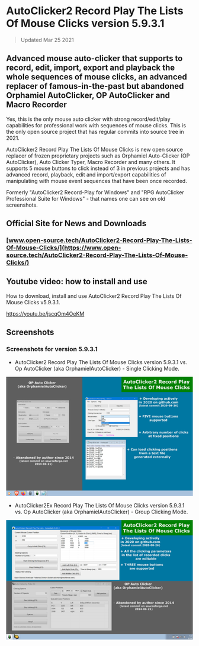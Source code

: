 # AutoClicker2 Record Play The Lists Of Mouse Clicks version 5.9.3.1

> Updated Mar 25 2021

## Advanced mouse auto-clicker that supports to record, edit, import, export and playback the whole sequences of mouse clicks, an advanced replacer of famous-in-the-past but abandoned Orphamiel AutoClicker, OP AutoClicker and Macro Recorder

Yes, this is the only mouse auto clicker with strong record/edit/play capabilities for professional work with sequences of mouse clicks.
This is the only open source project that has regular commits into source tree in 2021.

AutoClicker2 Record Play The Lists Of Mouse Clicks is new open source replacer of frozen proprietary projects such as Orphamiel Auto-Clicker (OP AutoClicker), Auto Clicker Typer, Macro Recorder and many others.
It supports 5 mouse buttons to click instead of 3 in previous projects and has advanced record, playback, edit and import/export capabilities of manipulating with mouse event sequences that have been once recorded.

Formerly "AutoClicker2 Record-Play for Windows" and "RPG AutoClicker Professional Suite for Windows" - that names one can see on old screenshots.

## Official Site for News and Downloads

### [www.open-source.tech/AutoClicker2-Record-Play-The-Lists-Of-Mouse-Clicks/](https://www.open-source.tech/AutoClicker2-Record-Play-The-Lists-Of-Mouse-Clicks/)

## Youtube video: how to install and use

How to download, install and use AutoClicker2 Record Play The Lists Of Mouse Clicks v5.9.3.1.

https://youtu.be/jscqOm4OeKM

## Screenshots

### Screenshots for version 5.9.3.1

* AutoClicker2 Record Play The Lists Of Mouse Clicks version 5.9.3.1 vs. Op AutoClicker (aka OrphamielAutoClicker) - Single Clicking Mode.

![AutoClicker2 Record Play The Lists Of Mouse Clicks version 5.9.3.1 vs. Op AutoClicker (aka OrphamielAutoClicker) - Single Clicking Mode.](screenshots_new/v5.9.3.1/AutoClicker2_v5.9.3.1.jpg?raw=true)

* AutoClicker2Ex Record Play The Lists Of Mouse Clicks version 5.9.3.1 vs. Op AutoClicker (aka OrphamielAutoClicker) - Group Clicking Mode.

![AutoClicker2Ex Record Play The Lists Of Mouse Clicks version 5.9.3.1 vs. Op AutoClicker (aka OrphamielAutoClicker) - Group Clicking Mode.](screenshots_new/v5.9.3.1/AutoClicker2Ex_v5.9.3.1.jpg?raw=true)
